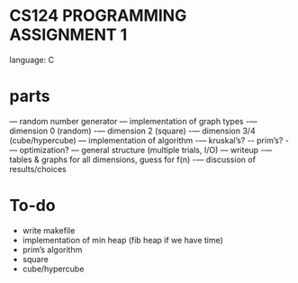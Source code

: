 CS124 PROGRAMMING ASSIGNMENT 1
===
language: C

parts
==
— random number generator
— implementation of graph types
-— dimension 0 (random)
-— dimension 2 (square)
-— dimension 3/4 (cube/hypercube)
— implementation of algorithm
-— kruskal’s?
-- prim’s?
-— optimization?
— general structure (multiple trials, I/O)
— writeup
-— tables & graphs for all dimensions, guess for f(n)
-— discussion of results/choices

To-do
==
- write makefile
- implementation of min heap (fib heap if we have time)
- prim’s algorithm
- square
- cube/hypercube
